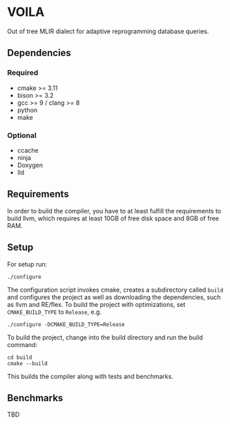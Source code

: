 # VOILA

Out of tree MLIR dialect for adaptive reprogramming database queries.

## Dependencies

### Required
- cmake >= 3.11
- bison >= 3.2
- gcc >= 9 / clang >= 8
- python
- make

### Optional
- ccache
- ninja
- Doxygen
- lld

## Requirements

In order to build the compiler, you have to at least fulfill the requirements to build llvm, which requires at least
10GB of free disk space and 8GB of free RAM.

## Setup

For setup run:

```
./configure
```

The configuration script invokes cmake, creates a subdirectory called `build` and configures the project as well as
downloading the dependencies, such as llvm and RE/flex. To build the project with optimizations, set `CMAKE_BUILD_TYPE` to `Release`, e.g.

```
./configure -DCMAKE_BUILD_TYPE=Release
```

To build the project, change into the build directory and run the build command:

```
cd build
cmake --build
```

This builds the compiler along with tests and benchmarks.

## Benchmarks
TBD
